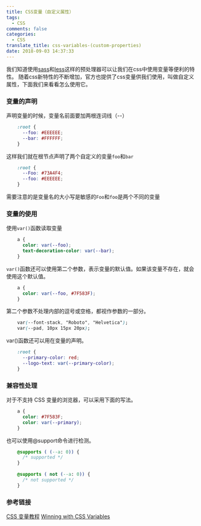 ```yaml
---
title: CSS变量（自定义属性）
tags:
  - CSS
comments: false
categories:
  - CSS
translate_title: css-variables-(custom-properties)
date: 2018-09-03 14:37:33
---
```


我们知道使用[sass](https://www.sass.hk)和[less](http://lesscss.cn)这样的预处理器可以让我们在css中使用变量等便利的特性。 
随着css新特性的不断增加，官方也提供了css变量供我们使用，叫做自定义属性，下面我们来看看怎么使用它。
### 变量的声明
声明变量的时候，变量名前面要加两根连词线（--）
```css
    :root {
      --foo: #EEEEEE;
      --bar: #FFFFFF;
    }
```  

这样我们就在根节点声明了两个自定义的变量`foo`和`bar`
```css
    :root {
      --Foo: #73A4F4;
      --foo: #EEEEEE;
    }
```      

需要注意的是变量名的大小写是敏感的`Foo`和`foo`是两个不同的变量

### 变量的使用

使用`var()`函数读取变量
```css
    a {
      color: var(--foo);
      text-decoration-color: var(--bar);
    }
```   

`var()`函数还可以使用第二个参数，表示变量的默认值。如果该变量不存在，就会使用这个默认值。
```css
    a {
      color: var(--foo, #7F583F);
    }
```     

第二个参数不处理内部的逗号或空格，都视作参数的一部分。
```css
    var(--font-stack, "Roboto", "Helvetica");
    var(--pad, 10px 15px 20px);
```       

var()函数还可以用在变量的声明。
```css
    :root {
      --primary-color: red;
      --logo-text: var(--primary-color);
    }
```     

### 兼容性处理

对于不支持 CSS 变量的浏览器，可以采用下面的写法。
```css
    a {
      color: #7F583F;
      color: var(--primary);
    }
```     

也可以使用@support命令进行检测。
```css
    @supports ( (--a: 0)) {
      /* supported */
    }
    
    @supports ( not (--a: 0)) {
      /* not supported */
    }
```     

### 参考链接

[CSS 变量教程](http://www.ruanyifeng.com/blog/2017/05/css-variables.html "CSS 变量教程") 
[Winning with CSS Variables](https://vgpena.github.io/winning-with-css-variables/ "Winning with CSS Variables")
